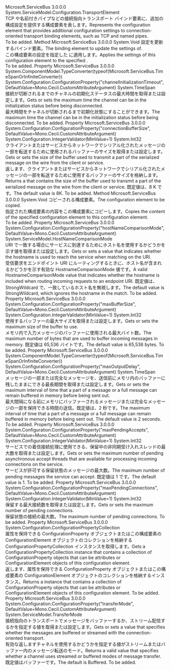 <Type Name="ConnectionOrientedTransportElement" FullName="Microsoft.ServiceBus.Configuration.ConnectionOrientedTransportElement">
  <TypeSignature Language="C#" Value="public abstract class ConnectionOrientedTransportElement : System.ServiceModel.Configuration.TransportElement" />
  <TypeSignature Language="ILAsm" Value=".class public auto ansi abstract beforefieldinit ConnectionOrientedTransportElement extends System.ServiceModel.Configuration.TransportElement" />
  <TypeSignature Language="DocId" Value="T:Microsoft.ServiceBus.Configuration.ConnectionOrientedTransportElement" />
  <TypeSignature Language="VB.NET" Value="Public MustInherit Class ConnectionOrientedTransportElement&#xA;Inherits TransportElement" />
  <TypeSignature Language="F#" Value="type ConnectionOrientedTransportElement = class&#xA;    inherit TransportElement" />
  <AssemblyInfo>
    <AssemblyName>Microsoft.ServiceBus</AssemblyName>
    <AssemblyVersion>3.0.0.0</AssemblyVersion>
  </AssemblyInfo>
  <Base>
    <BaseTypeName>System.ServiceModel.Configuration.TransportElement</BaseTypeName>
  </Base>
  <Interfaces />
  <Docs>
    <summary><span data-ttu-id="41d01-101">TCP や名前付きパイプなどの接続指向トランスポート バインド要素に、追加の構成設定を提供する構成要素を表します。</span><span class="sxs-lookup"><span data-stu-id="41d01-101">Represents the configuration element that provides additional configuration settings to connection-oriented transport binding elements, such as TCP and named pipes.</span></span></summary>
    <remarks>To be added.</remarks>
  </Docs>
  <Members>
    <Member MemberName="ApplyConfiguration">
      <MemberSignature Language="C#" Value="public override void ApplyConfiguration (System.ServiceModel.Channels.BindingElement bindingElement);" />
      <MemberSignature Language="ILAsm" Value=".method public hidebysig virtual instance void ApplyConfiguration(class System.ServiceModel.Channels.BindingElement bindingElement) cil managed" />
      <MemberSignature Language="DocId" Value="M:Microsoft.ServiceBus.Configuration.ConnectionOrientedTransportElement.ApplyConfiguration(System.ServiceModel.Channels.BindingElement)" />
      <MemberSignature Language="F#" Value="override this.ApplyConfiguration : System.ServiceModel.Channels.BindingElement -&gt; unit" Usage="connectionOrientedTransportElement.ApplyConfiguration bindingElement" />
      <MemberType>Method</MemberType>
      <AssemblyInfo>
        <AssemblyName>Microsoft.ServiceBus</AssemblyName>
        <AssemblyVersion>3.0.0.0</AssemblyVersion>
      </AssemblyInfo>
      <ReturnValue>
        <ReturnType>System.Void</ReturnType>
      </ReturnValue>
      <Parameters>
        <Parameter Name="bindingElement" Type="System.ServiceModel.Channels.BindingElement" />
      </Parameters>
      <Docs>
        <param name="bindingElement"><span data-ttu-id="41d01-102">設定を更新するバインド要素。</span><span class="sxs-lookup"><span data-stu-id="41d01-102">The binding element to update the settings of.</span></span></param>
        <summary><span data-ttu-id="41d01-103">この構成要素の設定を指定した <see cref="T:System.ServiceModel.Channels.BindingElement" /> に適用します。</span><span class="sxs-lookup"><span data-stu-id="41d01-103">Applies the settings of this configuration element to the specified <see cref="T:System.ServiceModel.Channels.BindingElement" />.</span></span></summary>
        <remarks>To be added.</remarks>
      </Docs>
    </Member>
    <Member MemberName="ChannelInitializationTimeout">
      <MemberSignature Language="C#" Value="public TimeSpan ChannelInitializationTimeout { get; set; }" />
      <MemberSignature Language="ILAsm" Value=".property instance valuetype System.TimeSpan ChannelInitializationTimeout" />
      <MemberSignature Language="DocId" Value="P:Microsoft.ServiceBus.Configuration.ConnectionOrientedTransportElement.ChannelInitializationTimeout" />
      <MemberSignature Language="VB.NET" Value="Public Property ChannelInitializationTimeout As TimeSpan" />
      <MemberSignature Language="F#" Value="member this.ChannelInitializationTimeout : TimeSpan with get, set" Usage="Microsoft.ServiceBus.Configuration.ConnectionOrientedTransportElement.ChannelInitializationTimeout" />
      <MemberType>Property</MemberType>
      <AssemblyInfo>
        <AssemblyName>Microsoft.ServiceBus</AssemblyName>
        <AssemblyVersion>3.0.0.0</AssemblyVersion>
      </AssemblyInfo>
      <Attributes>
        <Attribute>
          <AttributeName>System.ComponentModel.TypeConverter(typeof(Microsoft.ServiceBus.TimeSpanOrInfiniteConverter))</AttributeName>
        </Attribute>
        <Attribute>
          <AttributeName>System.Configuration.ConfigurationProperty("channelInitializationTimeout", DefaultValue=Mono.Cecil.CustomAttributeArgument)</AttributeName>
        </Attribute>
      </Attributes>
      <ReturnValue>
        <ReturnType>System.TimeSpan</ReturnType>
      </ReturnValue>
      <Docs>
        <summary><span data-ttu-id="41d01-104">接続が切断されるまでのチャネルの初期化ステータスの最大時間を取得または設定します。</span><span class="sxs-lookup"><span data-stu-id="41d01-104">Gets or sets the maximum time the channel can be in the initialization status before being disconnected.</span></span></summary>
        <value><span data-ttu-id="41d01-105">最大時間をチャネルが切断されるまで初期化状態にすることができます。</span><span class="sxs-lookup"><span data-stu-id="41d01-105">The maximum time the channel can be in the initialization status before being disconnected.</span></span></value>
        <remarks>To be added.</remarks>
      </Docs>
    </Member>
    <Member MemberName="ConnectionBufferSize">
      <MemberSignature Language="C#" Value="public int ConnectionBufferSize { get; set; }" />
      <MemberSignature Language="ILAsm" Value=".property instance int32 ConnectionBufferSize" />
      <MemberSignature Language="DocId" Value="P:Microsoft.ServiceBus.Configuration.ConnectionOrientedTransportElement.ConnectionBufferSize" />
      <MemberSignature Language="VB.NET" Value="Public Property ConnectionBufferSize As Integer" />
      <MemberSignature Language="F#" Value="member this.ConnectionBufferSize : int with get, set" Usage="Microsoft.ServiceBus.Configuration.ConnectionOrientedTransportElement.ConnectionBufferSize" />
      <MemberType>Property</MemberType>
      <AssemblyInfo>
        <AssemblyName>Microsoft.ServiceBus</AssemblyName>
        <AssemblyVersion>3.0.0.0</AssemblyVersion>
      </AssemblyInfo>
      <Attributes>
        <Attribute>
          <AttributeName>System.Configuration.ConfigurationProperty("connectionBufferSize", DefaultValue=Mono.Cecil.CustomAttributeArgument)</AttributeName>
        </Attribute>
        <Attribute>
          <AttributeName>System.Configuration.IntegerValidator(MinValue=1)</AttributeName>
        </Attribute>
      </Attributes>
      <ReturnValue>
        <ReturnType>System.Int32</ReturnType>
      </ReturnValue>
      <Docs>
        <summary><span data-ttu-id="41d01-106">クライアントまたはサービスからネットワークでシリアル化されたメッセージの一部を転送するために使用されるバッファーのサイズを取得または設定します。</span><span class="sxs-lookup"><span data-stu-id="41d01-106">Gets or sets the size of the buffer used to transmit a part of the serialized message on the wire from the client or service.</span></span></summary>
        <value><span data-ttu-id="41d01-107">返します、<see cref="T:System.Int32" />クライアントまたはサービスからネットワークでシリアル化されたメッセージの一部を転送するために使用するバッファーのサイズを格納します。</span><span class="sxs-lookup"><span data-stu-id="41d01-107">Returns a <see cref="T:System.Int32" /> that contains the size of the buffer used to transmit a part of the serialized message on the wire from the client or service.</span></span> <span data-ttu-id="41d01-108">既定値は、8 K です。</span><span class="sxs-lookup"><span data-stu-id="41d01-108">The default value is 8K.</span></span></value>
        <remarks>To be added.</remarks>
      </Docs>
    </Member>
    <Member MemberName="CopyFrom">
      <MemberSignature Language="C#" Value="public override void CopyFrom (System.ServiceModel.Configuration.ServiceModelExtensionElement from);" />
      <MemberSignature Language="ILAsm" Value=".method public hidebysig virtual instance void CopyFrom(class System.ServiceModel.Configuration.ServiceModelExtensionElement from) cil managed" />
      <MemberSignature Language="DocId" Value="M:Microsoft.ServiceBus.Configuration.ConnectionOrientedTransportElement.CopyFrom(System.ServiceModel.Configuration.ServiceModelExtensionElement)" />
      <MemberSignature Language="VB.NET" Value="Public Overrides Sub CopyFrom (from As ServiceModelExtensionElement)" />
      <MemberSignature Language="F#" Value="override this.CopyFrom : System.ServiceModel.Configuration.ServiceModelExtensionElement -&gt; unit" Usage="connectionOrientedTransportElement.CopyFrom from" />
      <MemberType>Method</MemberType>
      <AssemblyInfo>
        <AssemblyName>Microsoft.ServiceBus</AssemblyName>
        <AssemblyVersion>3.0.0.0</AssemblyVersion>
      </AssemblyInfo>
      <ReturnValue>
        <ReturnType>System.Void</ReturnType>
      </ReturnValue>
      <Parameters>
        <Parameter Name="from" Type="System.ServiceModel.Configuration.ServiceModelExtensionElement" />
      </Parameters>
      <Docs>
        <param name="from"><span data-ttu-id="41d01-109">コピーされる構成要素。</span><span class="sxs-lookup"><span data-stu-id="41d01-109">The configuration element to be copied.</span></span></param>
        <summary><span data-ttu-id="41d01-110">指定された構成要素の内容をこの構成要素にコピーします。</span><span class="sxs-lookup"><span data-stu-id="41d01-110">Copies the content of the specified configuration element to this configuration element.</span></span></summary>
        <remarks>To be added.</remarks>
      </Docs>
    </Member>
    <Member MemberName="HostNameComparisonMode">
      <MemberSignature Language="C#" Value="public System.ServiceModel.HostNameComparisonMode HostNameComparisonMode { get; set; }" />
      <MemberSignature Language="ILAsm" Value=".property instance valuetype System.ServiceModel.HostNameComparisonMode HostNameComparisonMode" />
      <MemberSignature Language="DocId" Value="P:Microsoft.ServiceBus.Configuration.ConnectionOrientedTransportElement.HostNameComparisonMode" />
      <MemberSignature Language="VB.NET" Value="Public Property HostNameComparisonMode As HostNameComparisonMode" />
      <MemberSignature Language="F#" Value="member this.HostNameComparisonMode : System.ServiceModel.HostNameComparisonMode with get, set" Usage="Microsoft.ServiceBus.Configuration.ConnectionOrientedTransportElement.HostNameComparisonMode" />
      <MemberType>Property</MemberType>
      <AssemblyInfo>
        <AssemblyName>Microsoft.ServiceBus</AssemblyName>
        <AssemblyVersion>3.0.0.0</AssemblyVersion>
      </AssemblyInfo>
      <Attributes>
        <Attribute>
          <AttributeName>System.Configuration.ConfigurationProperty("hostNameComparisonMode", DefaultValue=Mono.Cecil.CustomAttributeArgument)</AttributeName>
        </Attribute>
      </Attributes>
      <ReturnValue>
        <ReturnType>System.ServiceModel.HostNameComparisonMode</ReturnType>
      </ReturnValue>
      <Docs>
        <summary><span data-ttu-id="41d01-111">URI で一致する場合にサービスに到達するためにホスト名を使用するかどうかを示す値を取得または設定します。</span><span class="sxs-lookup"><span data-stu-id="41d01-111">Gets or sets a value that indicates whether the hostname is used to reach the service when matching on the URI.</span></span></summary>
        <value><span data-ttu-id="41d01-112">受信要求をエンドポイント URI にルーティングするときに、ホスト名が含まれるかどうかを示す有効な HostnameComparisonMode 値です。</span><span class="sxs-lookup"><span data-stu-id="41d01-112">A valid HostnameComparisonMode value that indicates whether the hostname is included when routing incoming requests to an endpoint URI.</span></span> <span data-ttu-id="41d01-113">既定値は、StrongWildcard で、一致しているホスト名を無視します。</span><span class="sxs-lookup"><span data-stu-id="41d01-113">The default value is StrongWildcard, which ignores the hostname in the match.</span></span></value>
        <remarks>To be added.</remarks>
      </Docs>
    </Member>
    <Member MemberName="MaxBufferSize">
      <MemberSignature Language="C#" Value="public int MaxBufferSize { get; set; }" />
      <MemberSignature Language="ILAsm" Value=".property instance int32 MaxBufferSize" />
      <MemberSignature Language="DocId" Value="P:Microsoft.ServiceBus.Configuration.ConnectionOrientedTransportElement.MaxBufferSize" />
      <MemberSignature Language="VB.NET" Value="Public Property MaxBufferSize As Integer" />
      <MemberSignature Language="F#" Value="member this.MaxBufferSize : int with get, set" Usage="Microsoft.ServiceBus.Configuration.ConnectionOrientedTransportElement.MaxBufferSize" />
      <MemberType>Property</MemberType>
      <AssemblyInfo>
        <AssemblyName>Microsoft.ServiceBus</AssemblyName>
        <AssemblyVersion>3.0.0.0</AssemblyVersion>
      </AssemblyInfo>
      <Attributes>
        <Attribute>
          <AttributeName>System.Configuration.ConfigurationProperty("maxBufferSize", DefaultValue=Mono.Cecil.CustomAttributeArgument)</AttributeName>
        </Attribute>
        <Attribute>
          <AttributeName>System.Configuration.IntegerValidator(MinValue=1)</AttributeName>
        </Attribute>
      </Attributes>
      <ReturnValue>
        <ReturnType>System.Int32</ReturnType>
      </ReturnValue>
      <Docs>
        <summary><span data-ttu-id="41d01-114">使用するバッファーの最大サイズを取得または設定します。</span><span class="sxs-lookup"><span data-stu-id="41d01-114">Gets or sets the maximum size of the buffer to use.</span></span></summary>
        <value><span data-ttu-id="41d01-115">メモリ内で入力メッセージのバッファーに使用される最大バイト数。</span><span class="sxs-lookup"><span data-stu-id="41d01-115">The maximum number of bytes that are used to buffer incoming messages in memory.</span></span> <span data-ttu-id="41d01-116">既定値は 65,536 バイトです。</span><span class="sxs-lookup"><span data-stu-id="41d01-116">The default value is 65,536 bytes.</span></span></value>
        <remarks>To be added.</remarks>
      </Docs>
    </Member>
    <Member MemberName="MaxOutputDelay">
      <MemberSignature Language="C#" Value="public TimeSpan MaxOutputDelay { get; set; }" />
      <MemberSignature Language="ILAsm" Value=".property instance valuetype System.TimeSpan MaxOutputDelay" />
      <MemberSignature Language="DocId" Value="P:Microsoft.ServiceBus.Configuration.ConnectionOrientedTransportElement.MaxOutputDelay" />
      <MemberSignature Language="VB.NET" Value="Public Property MaxOutputDelay As TimeSpan" />
      <MemberSignature Language="F#" Value="member this.MaxOutputDelay : TimeSpan with get, set" Usage="Microsoft.ServiceBus.Configuration.ConnectionOrientedTransportElement.MaxOutputDelay" />
      <MemberType>Property</MemberType>
      <AssemblyInfo>
        <AssemblyName>Microsoft.ServiceBus</AssemblyName>
        <AssemblyVersion>3.0.0.0</AssemblyVersion>
      </AssemblyInfo>
      <Attributes>
        <Attribute>
          <AttributeName>System.ComponentModel.TypeConverter(typeof(Microsoft.ServiceBus.TimeSpanOrInfiniteConverter))</AttributeName>
        </Attribute>
        <Attribute>
          <AttributeName>System.Configuration.ConfigurationProperty("maxOutputDelay", DefaultValue=Mono.Cecil.CustomAttributeArgument)</AttributeName>
        </Attribute>
      </Attributes>
      <ReturnValue>
        <ReturnType>System.TimeSpan</ReturnType>
      </ReturnValue>
      <Docs>
        <summary><span data-ttu-id="41d01-117">メッセージの一部または完全なメッセージを、送信前にメモリ内のバッファーに残したままにできる最長期間を取得または設定します。</span><span class="sxs-lookup"><span data-stu-id="41d01-117">Gets or sets the maximum interval of time that a part of a message or a full message can remain buffered in memory before being sent out.</span></span></summary>
        <value><span data-ttu-id="41d01-118">最大間隔になる前にメモリにバッファーされるメッセージまたは完全なメッセージの一部を保持できる時間の送信。既定値は、2 秒です。</span><span class="sxs-lookup"><span data-stu-id="41d01-118">The maximum interval of time that a part of a message or a full message can remain buffered in memory before being sent out. The default value is 2 seconds.</span></span></value>
        <remarks>To be added.</remarks>
      </Docs>
    </Member>
    <Member MemberName="MaxPendingAccepts">
      <MemberSignature Language="C#" Value="public int MaxPendingAccepts { get; set; }" />
      <MemberSignature Language="ILAsm" Value=".property instance int32 MaxPendingAccepts" />
      <MemberSignature Language="DocId" Value="P:Microsoft.ServiceBus.Configuration.ConnectionOrientedTransportElement.MaxPendingAccepts" />
      <MemberSignature Language="VB.NET" Value="Public Property MaxPendingAccepts As Integer" />
      <MemberSignature Language="F#" Value="member this.MaxPendingAccepts : int with get, set" Usage="Microsoft.ServiceBus.Configuration.ConnectionOrientedTransportElement.MaxPendingAccepts" />
      <MemberType>Property</MemberType>
      <AssemblyInfo>
        <AssemblyName>Microsoft.ServiceBus</AssemblyName>
        <AssemblyVersion>3.0.0.0</AssemblyVersion>
      </AssemblyInfo>
      <Attributes>
        <Attribute>
          <AttributeName>System.Configuration.ConfigurationProperty("maxPendingAccepts", DefaultValue=Mono.Cecil.CustomAttributeArgument)</AttributeName>
        </Attribute>
        <Attribute>
          <AttributeName>System.Configuration.IntegerValidator(MinValue=1)</AttributeName>
        </Attribute>
      </Attributes>
      <ReturnValue>
        <ReturnType>System.Int32</ReturnType>
      </ReturnValue>
      <Docs>
        <summary><span data-ttu-id="41d01-119">サービスでの着信接続処理に使用できる、保留中の非同期受け入れスレッドの最大数を取得または設定します。</span><span class="sxs-lookup"><span data-stu-id="41d01-119">Gets or sets the maximum number of pending asynchronous accept threads that are available for processing incoming connections on the service.</span></span></summary>
        <value><span data-ttu-id="41d01-120">サービスが許可する保留状態のメッセージの最大数。</span><span class="sxs-lookup"><span data-stu-id="41d01-120">The maximum number of pending messages the service can accept.</span></span> <span data-ttu-id="41d01-121">既定値は 1 です。</span><span class="sxs-lookup"><span data-stu-id="41d01-121">The default value is 1.</span></span></value>
        <remarks>To be added.</remarks>
      </Docs>
    </Member>
    <Member MemberName="MaxPendingConnections">
      <MemberSignature Language="C#" Value="public int MaxPendingConnections { get; set; }" />
      <MemberSignature Language="ILAsm" Value=".property instance int32 MaxPendingConnections" />
      <MemberSignature Language="DocId" Value="P:Microsoft.ServiceBus.Configuration.ConnectionOrientedTransportElement.MaxPendingConnections" />
      <MemberSignature Language="VB.NET" Value="Public Property MaxPendingConnections As Integer" />
      <MemberSignature Language="F#" Value="member this.MaxPendingConnections : int with get, set" Usage="Microsoft.ServiceBus.Configuration.ConnectionOrientedTransportElement.MaxPendingConnections" />
      <MemberType>Property</MemberType>
      <AssemblyInfo>
        <AssemblyName>Microsoft.ServiceBus</AssemblyName>
        <AssemblyVersion>3.0.0.0</AssemblyVersion>
      </AssemblyInfo>
      <Attributes>
        <Attribute>
          <AttributeName>System.Configuration.ConfigurationProperty("maxPendingConnections", DefaultValue=Mono.Cecil.CustomAttributeArgument)</AttributeName>
        </Attribute>
        <Attribute>
          <AttributeName>System.Configuration.IntegerValidator(MinValue=1)</AttributeName>
        </Attribute>
      </Attributes>
      <ReturnValue>
        <ReturnType>System.Int32</ReturnType>
      </ReturnValue>
      <Docs>
        <summary><span data-ttu-id="41d01-122">保留する最大接続数を取得または設定します。</span><span class="sxs-lookup"><span data-stu-id="41d01-122">Gets or sets the maximum number of pending connections.</span></span></summary>
        <value><span data-ttu-id="41d01-123">保留状態の接続の最大数。</span><span class="sxs-lookup"><span data-stu-id="41d01-123">The maximum number of pending connections.</span></span></value>
        <remarks>To be added.</remarks>
      </Docs>
    </Member>
    <Member MemberName="Properties">
      <MemberSignature Language="C#" Value="protected override System.Configuration.ConfigurationPropertyCollection Properties { get; }" />
      <MemberSignature Language="ILAsm" Value=".property instance class System.Configuration.ConfigurationPropertyCollection Properties" />
      <MemberSignature Language="DocId" Value="P:Microsoft.ServiceBus.Configuration.ConnectionOrientedTransportElement.Properties" />
      <MemberSignature Language="VB.NET" Value="Protected Overrides ReadOnly Property Properties As ConfigurationPropertyCollection" />
      <MemberSignature Language="F#" Value="member this.Properties : System.Configuration.ConfigurationPropertyCollection" Usage="Microsoft.ServiceBus.Configuration.ConnectionOrientedTransportElement.Properties" />
      <MemberType>Property</MemberType>
      <AssemblyInfo>
        <AssemblyName>Microsoft.ServiceBus</AssemblyName>
        <AssemblyVersion>3.0.0.0</AssemblyVersion>
      </AssemblyInfo>
      <ReturnValue>
        <ReturnType>System.Configuration.ConfigurationPropertyCollection</ReturnType>
      </ReturnValue>
      <Docs>
        <summary><span data-ttu-id="41d01-124">属性を保持できる ConfigurationProperty オブジェクトまたはこの構成要素の ConfigurationElement オブジェクトのコレクションを格納する ConfigurationPropertyCollection インスタンスを取得します。</span><span class="sxs-lookup"><span data-stu-id="41d01-124">Gets a ConfigurationPropertyCollection instance that contains a collection of ConfigurationProperty objects that can be attributes or ConfigurationElement objects of this configuration element.</span></span></summary>
        <value><span data-ttu-id="41d01-125">返します、<see cref="T:System.Configuration.ConfigurationPropertyCollection" />属性を保持できる ConfigurationProperty オブジェクトまたはこの構成要素の ConfigurationElement オブジェクトのコレクションを格納するインスタンス。</span><span class="sxs-lookup"><span data-stu-id="41d01-125">Returns a <see cref="T:System.Configuration.ConfigurationPropertyCollection" /> instance that contains a collection of ConfigurationProperty objects that can be attributes or ConfigurationElement objects of this configuration element.</span></span></value>
        <remarks>To be added.</remarks>
      </Docs>
    </Member>
    <Member MemberName="TransferMode">
      <MemberSignature Language="C#" Value="public System.ServiceModel.TransferMode TransferMode { get; set; }" />
      <MemberSignature Language="ILAsm" Value=".property instance valuetype System.ServiceModel.TransferMode TransferMode" />
      <MemberSignature Language="DocId" Value="P:Microsoft.ServiceBus.Configuration.ConnectionOrientedTransportElement.TransferMode" />
      <MemberSignature Language="VB.NET" Value="Public Property TransferMode As TransferMode" />
      <MemberSignature Language="F#" Value="member this.TransferMode : System.ServiceModel.TransferMode with get, set" Usage="Microsoft.ServiceBus.Configuration.ConnectionOrientedTransportElement.TransferMode" />
      <MemberType>Property</MemberType>
      <AssemblyInfo>
        <AssemblyName>Microsoft.ServiceBus</AssemblyName>
        <AssemblyVersion>3.0.0.0</AssemblyVersion>
      </AssemblyInfo>
      <Attributes>
        <Attribute>
          <AttributeName>System.Configuration.ConfigurationProperty("transferMode", DefaultValue=Mono.Cecil.CustomAttributeArgument)</AttributeName>
        </Attribute>
      </Attributes>
      <ReturnValue>
        <ReturnType>System.ServiceModel.TransferMode</ReturnType>
      </ReturnValue>
      <Docs>
        <summary><span data-ttu-id="41d01-126">接続指向のトランスポートでメッセージをバッファーするか、ストリーム配信するかを指定する値を取得または設定します。</span><span class="sxs-lookup"><span data-stu-id="41d01-126">Gets or sets a value that specifies whether the messages are buffered or streamed with the connection-oriented transport.</span></span></summary>
        <value><span data-ttu-id="41d01-127">有効な返します<see cref="T:System.ServiceModel.TransferMode" />チャネルを使用するかどうかを指定する値がストリームまたはバッファー内のメッセージ転送のモード。</span><span class="sxs-lookup"><span data-stu-id="41d01-127">Returns a valid <see cref="T:System.ServiceModel.TransferMode" /> value that specifies whether a channel uses streamed or buffered modes of message transfer.</span></span> <span data-ttu-id="41d01-128">既定値はバッファーです。</span><span class="sxs-lookup"><span data-stu-id="41d01-128">The default is Buffered.</span></span></value>
        <remarks>To be added.</remarks>
      </Docs>
    </Member>
  </Members>
</Type>